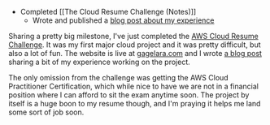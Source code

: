 - Completed [[The Cloud Resume Challenge (Notes)]]
	- Wrote and published a [blog post about my experience](https://blog.gagelara.com/post/the-cloud-resume-challenge/) 

Sharing a pretty big milestone, I've just completed the [AWS Cloud Resume Challenge](https://cloudresumechallenge.dev/). It was my first major cloud project and it was pretty difficult, but also a lot of fun. The website is live at [gagelara.com](https://gagelara.com) and I wrote [a blog post](https://blog.gagelara.com/post/the-cloud-resume-challenge/) sharing a bit of my experience working on the project. 

The only omission from the challenge was getting the AWS Cloud Practitioner Certification, which while nice to have we are not in a financial position where I can afford to sit the exam anytime soon. The project by itself is a huge boon to my resume though, and I'm praying it helps me land some sort of job soon. 